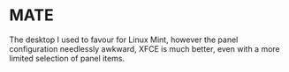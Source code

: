 # MATE

The desktop I used to favour for Linux Mint, however the panel configuration needlessly awkward,
XFCE is much better, even with a more limited selection of panel items.


